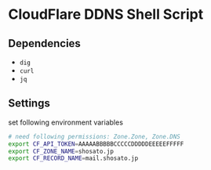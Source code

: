 # CloudFlare DDNS Shell Script

## Dependencies

* `dig`
* `curl`
* `jq`

## Settings

set following environment variables

```sh
# need following permissions: Zone.Zone, Zone.DNS
export CF_API_TOKEN=AAAAABBBBBCCCCCDDDDDEEEEEFFFFF
export CF_ZONE_NAME=shosato.jp
export CF_RECORD_NAME=mail.shosato.jp
```

